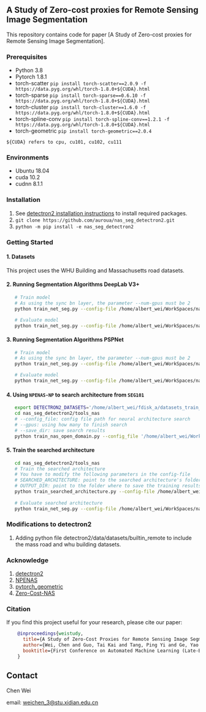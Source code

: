 ## A Study of Zero-cost proxies for Remote Sensing Image Segmentation

This repository contains code for paper [A Study of Zero-cost proxies for Remote Sensing Image Segmentation].

### Prerequisites
* Python 3.8
* Pytorch 1.8.1
* torch-scatter `pip install torch-scatter==2.0.9 -f https://data.pyg.org/whl/torch-1.8.0+${CUDA}.html`
* torch-sparse `pip install torch-sparse==0.6.10 -f https://data.pyg.org/whl/torch-1.8.0+${CUDA}.html`
* torch-cluster `pip install torch-cluster==1.6.0 -f https://data.pyg.org/whl/torch-1.8.0+${CUDA}.html`
* torch-spline-conv `pip install torch-spline-conv==1.2.1 -f https://data.pyg.org/whl/torch-1.8.0+${CUDA}.html`
* torch-geometric `pip install torch-geometric==2.0.4`

```${CUDA} refers to cpu, cu101, cu102, cu111```

### Environments
* Ubuntu 18.04
* cuda 10.2
* cudnn 8.1.1

### Installation

<!-- Installing pytorch_geometric. -->

1. See [detectron2 installation instructions](https://detectron2.readthedocs.io/tutorials/install.html) to install required packages.
2. `git clone https://github.com/auroua/nas_seg_detectron2.git`
3. `python -m pip install -e nas_seg_detectron2`


### Getting Started
#### 1. Datasets
This project uses the WHU Building and Massachusetts road datasets.

#### 2. Running Segmentation Algorithms DeepLab V3+
```bash
   # Train model  
   # As using the sync bn layer, the parameter --num-gpus must be 2
   python train_net_seg.py --config-file /home/albert_wei/WorkSpaces/nas_seg_detectron2/configs/Segmentation/PSPNet/Remote-SemanticSegmentation/Base-PSPNet-OS16-Semantic.yaml --num-gpus 2 --num-machines 1
```

```bash
   # Evaluate model
   python train_net_seg.py --config-file /home/albert_wei/WorkSpaces/nas_seg_detectron2/configs/Segmentation/PSPNet/Remote-SemanticSegmentation/Base-PSPNet-OS16-Semantic.yaml --num-gpus 2 --num-machines 1 --eval-only --resume
```

#### 3. Running Segmentation Algorithms PSPNet
```bash
   # Train model 
   # As using the sync bn layer, the parameter --num-gpus must be 2
   python train_net_seg.py --config-file /home/albert_wei/WorkSpaces/nas_seg_detectron2/configs/Segmentation/DeepLab/Remote-SemanticSegmentation/Base-DeepLabV3-plus-OS16-Semantic.yaml --num-gpus 2 --num-machines 1
```

```bash
   # Evaluate model
   python train_net_seg.py --config-file /home/albert_wei/WorkSpaces/nas_seg_detectron2/configs/Segmentation/DeepLab/Remote-SemanticSegmentation/Base-DeepLabV3-plus-OS16-Semantic.yaml --num-gpus 2 --num-machines 1 --eval-only --resume
```

#### 4. Using `NPENAS-NP` to search architecture from `SEG101`
```bash
   export DETECTRON2_DATASETS='/home/albert_wei/fdisk_a/datasets_train_seg/'
   cd nas_seg_detectron2/tools_nas
   # --config_file: config file path for neural architecture search
   # --gpus: using how many to finish search
   # --save_dir: save search results
   python train_nas_open_domain.py --config_file '/home/albert_wei/WorkSpaces/nas_seg_detectron2/configs_nas/seg/seg_101_npenas.yaml' --gpus 2 --save_dir '/home/albert_wei/fdisk_b/'
```

#### 5. Train the searched architecture
```bash
   cd nas_seg_detectron2/tools_nas
   # Train the searched architecture
   # You have to modify the following parameters in the config-file
   # SEARCHED_ARCHITECTURE: point to the searched architecture's folder, e.g., '/home/albert_wei/fdisk_a/train_output_remote/npenas_seg101_mass_road_20_epochs_2/1e4d24eb52f67424eabfe070ffbaee7ac2f31ca4f2e19a3c87680fbb4ed8167a'
   # OUTPUT_DIR: point to the folder where to save the training results
   python train_searched_architecture.py --config-file /home/albert_wei/WorkSpaces/nas_seg_detectron2/configs/Segmentation/Seg101/Remote-SemanticSegmentation/Base-Seg101-OS16-Semantic.yaml --num-gpus 1 --num-machines 1
   
   # Evaluate searched architecture
   python train_net_seg.py --config-file /home/albert_wei/WorkSpaces/nas_seg_detectron2/configs/Segmentation/PSPNet/Remote-SemanticSegmentation/Base-PSPNet-OS16-Semantic.yaml --num-gpus 2 --num-machines 1 --eval-only --resume
```

### Modifications to detectron2
1. Adding python file detectron2/data/datasets/builtin_remote to include the mass road and whu building datasets.

### Acknowledge
1. [detectron2](https://github.com/facebookresearch/detectron2)
2. [NPENAS](https://github.com/auroua/NPENASv1)
3. [pytorch_geometric](https://github.com/rusty1s/pytorch_geometric)
4. [Zero-Cost-NAS](https://github.com/SamsungLabs/zero-cost-nas)


### Citation
If you find this project useful for your research, please cite our paper:
```bibtex
    @inproceedings{weistudy,
      title={A Study of Zero-Cost Proxies for Remote Sensing Image Segmentation},
      author={Wei, Chen and Guo, Tai Kai and Tang, Ping Yi and Ge, Yao Jun and Liang, Jimin},
      booktitle={First Conference on Automated Machine Learning (Late-Breaking Workshop)}
    }
```

## Contact
Chen Wei

email: weichen_3@stu.xidian.edu.cn
